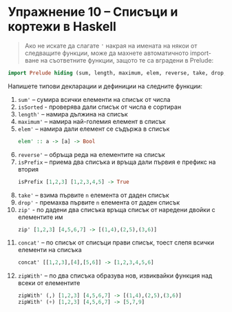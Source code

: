 # Упражнение 10 – Списъци и кортежи в Haskell

> Ако не искате да слагате `'` накрая на имената на някои от следващите функции, може да махнете автоматичното import-ване на съответните функции, защото те са вградени в Prelude:
```hs
import Prelude hiding (sum, length, maximum, elem, reverse, take, drop, concat, zipWith)
```


Напишете типови декларации и дефиниции на следните функции:
 1. `sum'` – сумира всички елементи на списък от числа
 2. `isSorted` - проверява дали списък от числа е сортиран
 3. `length'` – намира дължина на списък
 4. `maximum'` – намира най-големия елемент в списък
 5. `elem'` – намира дали елемент се съдържа в списък
    ```hs
    elem' :: a -> [a] -> Bool
    ```
 6. `reverse'` – обръща реда на елементите на списък
 7. `isPrefix` – приема два списъка и връща дали първия е префикс на втория
    ```hs
    isPrefix [1,2,3] [1,2,3,4,5] -> True
    ```
 8. `take'` – взима първите `n` елемента от даден списък
 9. `drop'` - премахва първите `n` елемента от даден списък
 10. `zip'` - по дадени два списъка връща списък от наредени двойки с елементите им
     ```hs
     zip' [1,2,3] [4,5,6,7] -> [(1,4),(2,5),(3,6)]
     ```
 11. `concat'` – по списък от списъци прави списък, тоест слепя всички елементи на списъка
     ```hs
     concat' [[1,2,3],[4],[5,6]] -> [1,2,3,4,5,6]
     ```
 12. `zipWith'` – по два списъка образува нов, извиквайки функция над всеки от елементите
     ```hs
     zipWith' (,) [1,2,3] [4,5,6,7] -> [(1,4),(2,5),(3,6)]
     zipWith' (+) [1,2,3] [4,5,6,7] -> [5,7,9]
     ```



